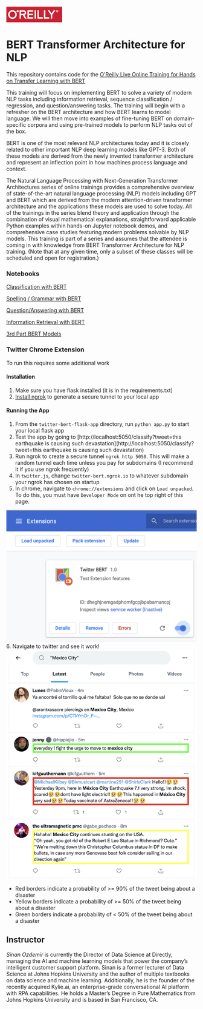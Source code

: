 ![oreilly-logo](images/oreilly.png)

# BERT Transformer Architecture for NLP

This repository contains code for the [O'Reilly Live Online Training for Hands on Transfer Learning with BERT](https://learning.oreilly.com/live-events/hands-on-transfer-learning-for-nlp-with-bert/0636920061282/0636920061281)

This training will focus on implementing BERT to solve a variety of modern NLP tasks including information retrieval, sequence classification / regression, and question/answering tasks. The training will begin with a refresher on the BERT architecture and how BERT learns to model language. We will then move into examples of fine-tuning BERT on domain-specific corpora and using pre-trained models to perform NLP tasks out of the box.

BERT is one of the most relevant NLP architectures today and it is closely related to other important NLP deep learning models like GPT-3. Both of these models are derived from the newly invented transformer architecture and represent an inflection point in how machines process language and context.

The Natural Language Processing with Next-Generation Transformer Architectures series of online trainings provides a comprehensive overview of state-of-the-art natural language processing (NLP) models including GPT and BERT which are derived from the modern attention-driven transformer architecture and the applications these models are used to solve today. All of the trainings in the series blend theory and application through the combination of visual mathematical explanations, straightforward applicable Python examples within hands-on Jupyter notebook demos, and comprehensive case studies featuring modern problems solvable by NLP models. This training is part of a series and assumes that the attendee is coming in with knowledge from BERT Transformer Architecture for NLP training. (Note that at any given time, only a subset of these classes will be scheduled and open for registration.)

### Notebooks

[Classification with BERT](notebooks/classification.ipynb)

[Spelling / Grammar with BERT](notebooks/grammar_spell_check.ipynb)

[Question/Answering with BERT](notebooks/question_answering.ipynb)

[Information Retrieval with BERT](notebooks/information_retrieval.ipynb)

[3rd Part BERT Models](notebooks/third_party_models.ipynb)

### Twitter Chrome Extension

To run this requires some additional work

#### Installation

1. Make sure you have flask installed (it is in the requirements.txt)
2. [Install ngrok](https://dashboard.ngrok.com/get-started/setup) to generate a secure tunnel to your local app

#### Running the App
1. From the `twitter-bert-flask-app` directory, run `python app.py` to start your local flask app
2. Test the app by  going to [http://localhost:5050/classify?tweet=this earthquake is causing such devastation](http://localhost:5050/classify?tweet=this earthquake is causing such devastation)
3. Run ngrok to create a secure tunnel `ngrok http 5050`. This will make a random tunnel each time unless you pay for subdomains (I recommend it if you use ngrok frequently)
4. In `twitter.js`, change `twitter-bert.ngrok.io` to whatever subdomain your ngrok has chosen on startup
5. In chrome, navigate to `chrome://extensions` and click on `Load unpacked`. To do this, you must have `Developer Mode` on ont he top right of this page.

![chrome-extension](images/chrome_extension.png)
6. Navigate to twitter and see it work!
![twitter](images/twitter_eg.png)

- Red borders indicate a probability of >= 90% of the tweet being about a disaster
- Yellow borders indicate a probability of >= 50% of the tweet being about a disaster
- Green borders indicate a probability of < 50% of the tweet being about a disaster


## Instructor

*Sinan Ozdemir* is currently the Director of Data Science at Directly, managing the AI and machine learning models that power the company’s intelligent customer support platform. Sinan is a former lecturer of Data Science at Johns Hopkins University and the author of multiple textbooks on data science and machine learning. Additionally, he is the founder of the recently acquired Kylie.ai, an enterprise-grade conversational AI platform with RPA capabilities. He holds a Master’s Degree in Pure Mathematics from Johns Hopkins University and is based in San Francisco, CA.